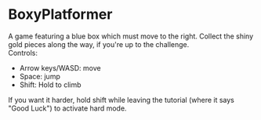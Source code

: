 # BoxyPlatformer
A game featuring a blue box which must move to the right. Collect the shiny gold pieces along the way, if you're up to the challenge.
<br>Controls:
<ul><li>Arrow keys/WASD: move</li><li>Space: jump</li><li>Shift: Hold to climb</li></ul>
If you want it harder, hold shift while leaving the tutorial (where it says "Good Luck") to activate hard mode.
